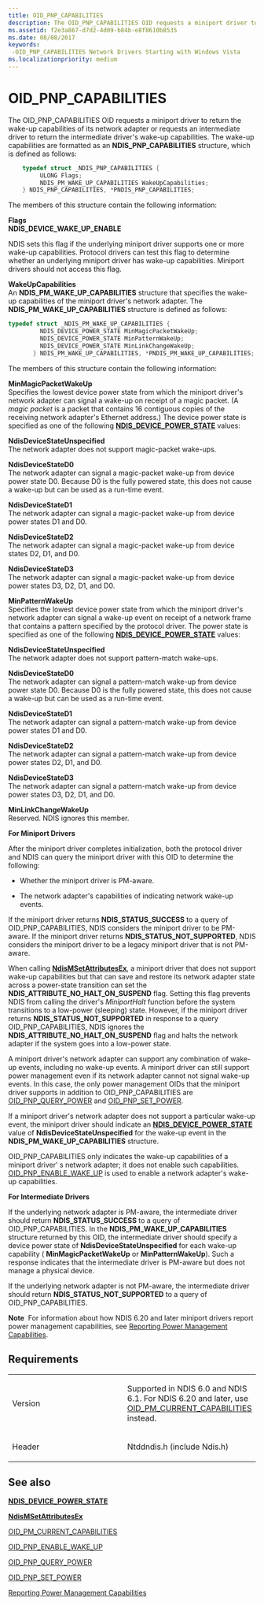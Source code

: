 ```yaml
---
title: OID_PNP_CAPABILITIES
description: The OID_PNP_CAPABILITIES OID requests a miniport driver to return the wake-up capabilities of its network adapter or requests an intermediate driver to return the intermediate driver's wake-up capabilities.
ms.assetid: f2e3a867-d7d2-4d09-b84b-e8f8610b8535
ms.date: 08/08/2017
keywords: 
 -OID_PNP_CAPABILITIES Network Drivers Starting with Windows Vista
ms.localizationpriority: medium
---
```


# OID\_PNP\_CAPABILITIES


The OID\_PNP\_CAPABILITIES OID requests a miniport driver to return the wake-up capabilities of its network adapter or requests an intermediate driver to return the intermediate driver's wake-up capabilities. The wake-up capabilities are formatted as an **NDIS\_PNP\_CAPABILITIES** structure, which is defined as follows:

```C++
    typedef struct _NDIS_PNP_CAPABILITIES {
         ULONG Flags;
         NDIS_PM_WAKE_UP_CAPABILITIES WakeUpCapabilities;
    } NDIS_PNP_CAPABILITIES, *PNDIS_PNP_CAPABILITIES;  
```




The members of this structure contain the following information:

<a href="" id="flags"></a>**Flags**  
**NDIS\_DEVICE\_WAKE\_UP\_ENABLE**

NDIS sets this flag if the underlying miniport driver supports one or more wake-up capabilities. Protocol drivers can test this flag to determine whether an underlying miniport driver has wake-up capabilities. Miniport drivers should not access this flag.

<a href="" id="wakeupcapabilities"></a>**WakeUpCapabilities**  
An **NDIS\_PM\_WAKE\_UP\_CAPABILITIES** structure that specifies the wake-up capabilities of the miniport driver's network adapter. The **NDIS\_PM\_WAKE\_UP\_CAPABILITIES** structure is defined as follows:

```C++
typedef struct _NDIS_PM_WAKE_UP_CAPABILITIES {
         NDIS_DEVICE_POWER_STATE MinMagicPacketWakeUp;
         NDIS_DEVICE_POWER_STATE MinPatternWakeUp;
         NDIS_DEVICE_POWER_STATE MinLinkChangeWakeUp;
       } NDIS_PM_WAKE_UP_CAPABILITIES, *PNDIS_PM_WAKE_UP_CAPABILITIES;
```

The members of this structure contain the following information:

<a href="" id="minmagicpacketwakeup"></a>**MinMagicPacketWakeUp**  
Specifies the lowest device power state from which the miniport driver's network adapter can signal a wake-up on receipt of a magic packet. (A *magic packet* is a packet that contains 16 contiguous copies of the receiving network adapter's Ethernet address.) The device power state is specified as one of the following [**NDIS\_DEVICE\_POWER\_STATE**](https://msdn.microsoft.com/library/windows/hardware/gg602135) values:

<a href="" id="ndisdevicestateunspecified"></a>**NdisDeviceStateUnspecified**  
The network adapter does not support magic-packet wake-ups.

<a href="" id="ndisdevicestated0"></a>**NdisDeviceStateD0**  
The network adapter can signal a magic-packet wake-up from device power state D0. Because D0 is the fully powered state, this does not cause a wake-up but can be used as a run-time event.

<a href="" id="ndisdevicestated1"></a>**NdisDeviceStateD1**  
The network adapter can signal a magic-packet wake-up from device power states D1 and D0.

<a href="" id="ndisdevicestated2"></a>**NdisDeviceStateD2**  
The network adapter can signal a magic-packet wake-up from device states D2, D1, and D0.

<a href="" id="ndisdevicestated3"></a>**NdisDeviceStateD3**  
The network adapter can signal a magic-packet wake-up from device power states D3, D2, D1, and D0.

<a href="" id="minpatternwakeup"></a>**MinPatternWakeUp**  
Specifies the lowest device power state from which the miniport driver's network adapter can signal a wake-up event on receipt of a network frame that contains a pattern specified by the protocol driver. The power state is specified as one of the following [**NDIS\_DEVICE\_POWER\_STATE**](https://msdn.microsoft.com/library/windows/hardware/gg602135) values:

<a href="" id="ndisdevicestateunspecified"></a>**NdisDeviceStateUnspecified**  
The network adapter does not support pattern-match wake-ups.

<a href="" id="ndisdevicestated0"></a>**NdisDeviceStateD0**  
The network adapter can signal a pattern-match wake-up from device power state D0. Because D0 is the fully powered state, this does not cause a wake-up but can be used as a run-time event.

<a href="" id="ndisdevicestated1"></a>**NdisDeviceStateD1**  
The network adapter can signal a pattern-match wake-up from device power states D1 and D0.

<a href="" id="ndisdevicestated2"></a>**NdisDeviceStateD2**  
The network adapter can signal a pattern-match wake-up from device power states D2, D1, and D0.

<a href="" id="ndisdevicestated3"></a>**NdisDeviceStateD3**  
The network adapter can signal a pattern-match wake-up from device power states D3, D2, D1, and D0.

<a href="" id="minlinkchangewakeup"></a>**MinLinkChangeWakeUp**  
Reserved. NDIS ignores this member.

**For Miniport Drivers**

After the miniport driver completes initialization, both the protocol driver and NDIS can query the miniport driver with this OID to determine the following:

-   Whether the miniport driver is PM-aware.

-   The network adapter's capabilities of indicating network wake-up events.

If the miniport driver returns **NDIS\_STATUS\_SUCCESS** to a query of OID\_PNP\_CAPABILITIES, NDIS considers the miniport driver to be PM-aware. If the miniport driver returns **NDIS\_STATUS\_NOT\_SUPPORTED**, NDIS considers the miniport driver to be a legacy miniport driver that is not PM-aware.

When calling [**NdisMSetAttributesEx**](https://msdn.microsoft.com/library/windows/hardware/ff553623), a miniport driver that does not support wake-up capabilities but that can save and restore its network adapter state across a power-state transition can set the **NDIS\_ATTRIBUTE\_NO\_HALT\_ON\_SUSPEND** flag. Setting this flag prevents NDIS from calling the driver's *MiniportHalt* function before the system transitions to a low-power (sleeping) state. However, if the miniport driver returns **NDIS\_STATUS\_NOT\_SUPPORTED** in response to a query OID\_PNP\_CAPABILITIES, NDIS ignores the **NDIS\_ATTRIBUTE\_NO\_HALT\_ON\_SUSPEND** flag and halts the network adapter if the system goes into a low-power state.

A miniport driver's network adapter can support any combination of wake-up events, including no wake-up events. A miniport driver can still support power management even if its network adapter cannot not signal wake-up events. In this case, the only power management OIDs that the miniport driver supports in addition to OID\_PNP\_CAPABILITIES are [OID\_PNP\_QUERY\_POWER](oid-pnp-query-power.md) and [OID\_PNP\_SET\_POWER](oid-pnp-set-power.md).

If a miniport driver's network adapter does not support a particular wake-up event, the miniport driver should indicate an [**NDIS\_DEVICE\_POWER\_STATE**](https://msdn.microsoft.com/library/windows/hardware/gg602135) value of **NdisDeviceStateUnspecified** for the wake-up event in the **NDIS\_PM\_WAKE\_UP\_CAPABILITIES** structure.

OID\_PNP\_CAPABILITIES only indicates the wake-up capabilities of a miniport driver' s network adapter; it does not enable such capabilities. [OID\_PNP\_ENABLE\_WAKE\_UP](oid-pnp-enable-wake-up.md) is used to enable a network adapter's wake-up capabilities.

**For Intermediate Drivers**

If the underlying network adapter is PM-aware, the intermediate driver should return **NDIS\_STATUS\_SUCCESS** to a query of OID\_PNP\_CAPABILITIES. In the **NDIS\_PM\_WAKE\_UP\_CAPABILITIES** structure returned by this OID, the intermediate driver should specify a device power state of **NdisDeviceStateUnspecified** for each wake-up capability ( **MinMagicPacketWakeUp** or **MinPatternWakeUp**). Such a response indicates that the intermediate driver is PM-aware but does not manage a physical device.

If the underlying network adapter is not PM-aware, the intermediate driver should return **NDIS\_STATUS\_NOT\_SUPPORTED** to a query of OID\_PNP\_CAPABILITIES.

**Note**  For information about how NDIS 6.20 and later miniport drivers report power management capabilities, see [Reporting Power Management Capabilities](https://msdn.microsoft.com/library/windows/hardware/ff570672).

 

Requirements
------------

<table>
<colgroup>
<col width="50%" />
<col width="50%" />
</colgroup>
<tbody>
<tr class="odd">
<td><p>Version</p></td>
<td><p>Supported in NDIS 6.0 and NDIS 6.1. For NDIS 6.20 and later, use <a href="oid-pm-current-capabilities.md" data-raw-source="[OID_PM_CURRENT_CAPABILITIES](oid-pm-current-capabilities.md)">OID_PM_CURRENT_CAPABILITIES</a> instead.</p></td>
</tr>
<tr class="even">
<td><p>Header</p></td>
<td>Ntddndis.h (include Ndis.h)</td>
</tr>
</tbody>
</table>

## See also


[**NDIS\_DEVICE\_POWER\_STATE**](https://msdn.microsoft.com/library/windows/hardware/gg602135)

[**NdisMSetAttributesEx**](https://msdn.microsoft.com/library/windows/hardware/ff553623)

[OID\_PM\_CURRENT\_CAPABILITIES](oid-pm-current-capabilities.md)

[OID\_PNP\_ENABLE\_WAKE\_UP](oid-pnp-enable-wake-up.md)

[OID\_PNP\_QUERY\_POWER](oid-pnp-query-power.md)

[OID\_PNP\_SET\_POWER](oid-pnp-set-power.md)

[Reporting Power Management Capabilities](https://msdn.microsoft.com/library/windows/hardware/ff570672)

 

 




